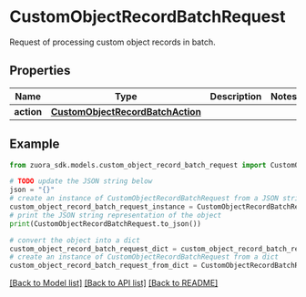 # CustomObjectRecordBatchRequest

Request of processing custom object records in batch.

## Properties

Name | Type | Description | Notes
------------ | ------------- | ------------- | -------------
**action** | [**CustomObjectRecordBatchAction**](CustomObjectRecordBatchAction.md) |  | 

## Example

```python
from zuora_sdk.models.custom_object_record_batch_request import CustomObjectRecordBatchRequest

# TODO update the JSON string below
json = "{}"
# create an instance of CustomObjectRecordBatchRequest from a JSON string
custom_object_record_batch_request_instance = CustomObjectRecordBatchRequest.from_json(json)
# print the JSON string representation of the object
print(CustomObjectRecordBatchRequest.to_json())

# convert the object into a dict
custom_object_record_batch_request_dict = custom_object_record_batch_request_instance.to_dict()
# create an instance of CustomObjectRecordBatchRequest from a dict
custom_object_record_batch_request_from_dict = CustomObjectRecordBatchRequest.from_dict(custom_object_record_batch_request_dict)
```
[[Back to Model list]](../README.md#documentation-for-models) [[Back to API list]](../README.md#documentation-for-api-endpoints) [[Back to README]](../README.md)



